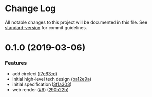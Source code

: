 # Change Log

All notable changes to this project will be documented in this file. See [standard-version](https://github.com/conventional-changelog/standard-version) for commit guidelines.

# 0.1.0 (2019-03-06)


### Features

* add circleci ([f7c63cd](https://github.com/dwmkerr/architecture-as-code/commit/f7c63cd))
* initial high-level tech design ([ba12e9a](https://github.com/dwmkerr/architecture-as-code/commit/ba12e9a))
* initial specification ([3f1a303](https://github.com/dwmkerr/architecture-as-code/commit/3f1a303))
* web render ([#6](https://github.com/dwmkerr/architecture-as-code/issues/6)) ([290b22b](https://github.com/dwmkerr/architecture-as-code/commit/290b22b))
